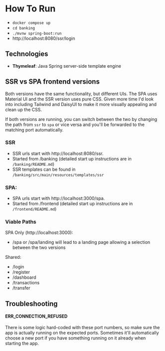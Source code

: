 # How To Run
- `docker compose up`
- `cd banking`
- `./mvnw spring-boot:run`
- http://localhost:8080/ssr/login

## Technologies
- **Thymeleaf**: Java Spring server-side template engine

## SSR vs SPA frontend versions
Both versions have the same functionality, but different UIs. The SPA uses Material UI and the SSR version uses pure CSS. Given more time I'd look into including Tailwind and DaisyUI to make it more visually appealing and clean up the CSS.

If both versions are running, you can switch between the two by changing the path from `ssr` to `spa` or vice versa and you'll be forwarded to the matching port automatically. 

### SSR
- SSR urls start with http://localhost:8080/ssr.
- Started from /banking (detailed start up instructions are in `/banking/README.md`)
- SSR templates can be found in `/banking/src/main/resources/templates/ssr`

### SPA:
- SPA urls start with http://localhost:3000/spa.
- Started from /frontend (detailed start up instructions are in `/frontend/README.md`)

### Viable Paths 
SPA Only (http://localhost:3000):
- /spa or /spa/landing will lead to a landing page allowing a selection between the two versions

Shared:
- /login
- /register
- /dashboard
- /transactions
- /transfer

## Troubleshooting
#### ERR_CONNECTION_REFUSED
There is some logic hard-coded with these port numbers, so make sure the app is actually running on the expected ports. Sometimes it'll automatically choose a new port if you have something running on it already when starting the app.



